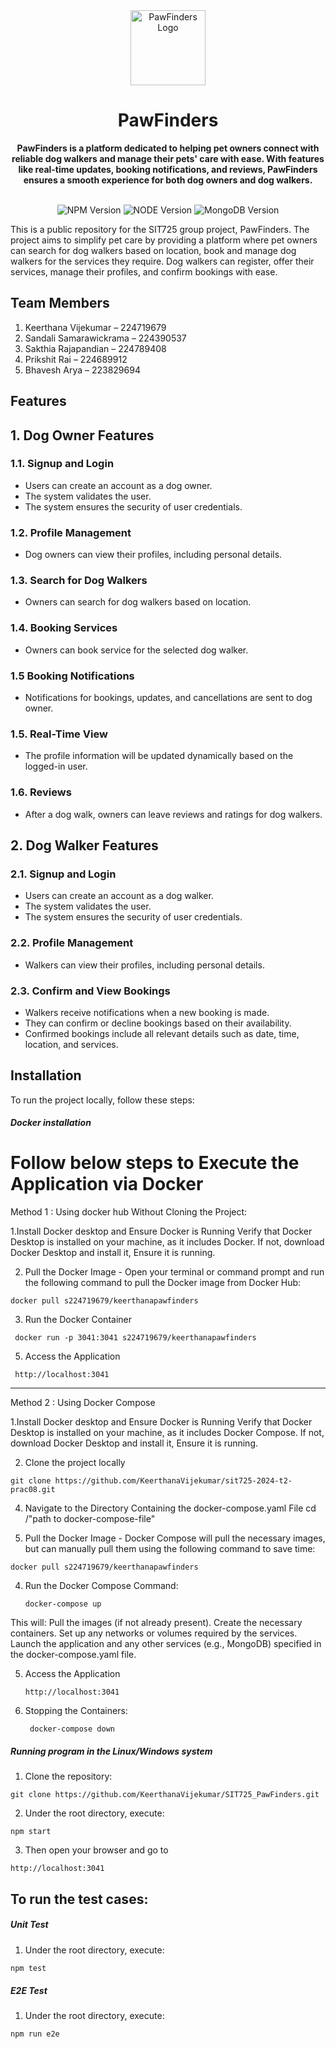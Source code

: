 <div align="center">
  <a href="https://tridiamond.tech" target="_blank" rel="noopener noreferrer">
    <img width="120" alt="PawFinders Logo" src="/public/src/logo.png">
  </a>
  <br/>
  <h1> <b> PawFinders </b></h1>
  <strong>PawFinders is a platform dedicated to helping pet owners connect with reliable dog walkers and manage their pets' care with ease. With features like real-time updates, booking notifications, and reviews, PawFinders ensures a smooth experience for both dog owners and dog walkers.</strong>

</div>

<br/>

<p align="center">
  <img alt="NPM Version" src="https://img.shields.io/badge/npm-10.1.0-red">
  <img alt="NODE Version" src="https://img.shields.io/badge/NodeJS-20.9.0-red">
  <img alt="MongoDB Version" src="https://img.shields.io/badge/MongoDB-7.0.0-green">
</p>

This is a public repository for the SIT725 group project, PawFinders. The project aims to simplify pet care by providing a platform where pet owners can search for dog walkers based on location, book and manage dog walkers for the services they require. Dog walkers can register, offer their services, manage their profiles, and confirm bookings with ease.


## Team Members

1. Keerthana Vijekumar – 224719679
2. Sandali Samarawickrama – 224390537
3. Sakthia Rajapandian – 224789408
4. Prikshit Rai – 224689912
5. Bhavesh Arya – 223829694

## Features

## 1. Dog Owner Features
### 1.1. Signup and Login
- Users can create an account as a dog owner.
- The system validates the user.
- The system ensures the security of user credentials.
### 1.2. Profile Management
- Dog owners can view their profiles, including personal details.
### 1.3. Search for Dog Walkers
- Owners can search for dog walkers based on location.
### 1.4. Booking Services
- Owners can book service for the selected dog walker.
### 1.5 Booking Notifications
- Notifications for bookings, updates, and cancellations are sent to dog owner.
### 1.5. Real-Time View
- The profile information will be updated dynamically based on the logged-in user.
### 1.6. Reviews
- After a dog walk, owners can leave reviews and ratings for dog walkers.

## 2. Dog Walker Features
### 2.1. Signup and Login
- Users can create an account as a dog walker.
- The system validates the user.
- The system ensures the security of user credentials.
### 2.2. Profile Management
- Walkers can view their profiles, including personal details.
### 2.3. Confirm and View Bookings
- Walkers receive notifications when a new booking is made.
- They can confirm or decline bookings based on their availability.
- Confirmed bookings include all relevant details such as date, time, location, and services.


## Installation

To run the project locally, follow these steps:


##### Docker installation

# Follow below steps to Execute the Application via Docker

 Method 1 : Using docker hub Without Cloning the Project:

1.Install Docker desktop and Ensure Docker is Running
 Verify that Docker Desktop is installed on your machine, as it includes Docker. If not, download Docker Desktop and install it, Ensure it is running.

 2. Pull the Docker Image - Open your terminal or command prompt and run the following command to pull the Docker image from Docker Hub:
 ```
 docker pull s224719679/keerthanapawfinders
```
 3. Run the Docker Container
```
 docker run -p 3041:3041 s224719679/keerthanapawfinders
```
 5. Access the Application
```
 http://localhost:3041
```

 -------------------------------------------------------------------------------------------------------------------------------

 Method 2 : Using Docker Compose 

1.Install Docker desktop and Ensure Docker is Running
Verify that Docker Desktop is installed on your machine, as it includes Docker Compose. If not, download Docker Desktop and install it, Ensure it is running.

 2. Clone the project locally
```
git clone https://github.com/KeerthanaVijekumar/sit725-2024-t2-prac08.git
```
 4. Navigate to the Directory Containing the docker-compose.yaml File
cd /"path to docker-compose-file"

 5. Pull the Docker Image - Docker Compose will pull the necessary images, but can manually pull them using the following command to save time:
```
docker pull s224719679/keerthanapawfinders
```
 4. Run the Docker Compose Command:
    ```
    docker-compose up
    ```


This will:
     Pull the images (if not already present).
     Create the necessary containers.
     Set up any networks or volumes required by the services.
     Launch the application and any other services (e.g., MongoDB) specified in the docker-compose.yaml file.

 5. Access the Application
    ```
    http://localhost:3041
    ```

 7. Stopping the Containers:
    ```
     docker-compose down
    ```

##### Running program in the Linux/Windows system

01. Clone the repository:

   ```
   git clone https://github.com/KeerthanaVijekumar/SIT725_PawFinders.git
   ```
02. Under the root directory, execute: 

  ```
  npm start
  ```

03. Then open your browser and go to 
  ```
  http://localhost:3041
  ```

## To run the test cases: 


##### Unit Test

01. Under the root directory, execute: 
   
  ``` bash
  npm test
  ```

##### E2E Test

01. Under the root directory, execute: 
   
  ``` bash
  npm run e2e
  ```
